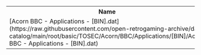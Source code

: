 <table>
<tr><th>Name</th><th>Size</th></tr>
<tr><td>
[Acorn BBC - Applications - [BIN].dat](https://raw.githubusercontent.com/open-retrogaming-archive/dat-catalog/main/root/basic/TOSEC/Acorn/BBC/Applications/[BIN]/Acorn BBC - Applications - [BIN].dat)
</td><td>179679</td></tr>
</table>
